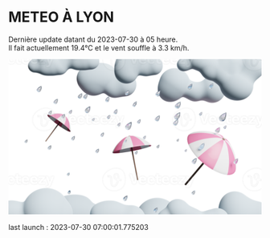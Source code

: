 # METEO À LYON

Dernière update datant du 2023-07-30 à 05 heure.  
Il fait actuellement 19.4°C et le vent souffle à 3.3 km/h.      

![](./.github/rain.png)

last launch : 2023-07-30 07:00:01.775203
